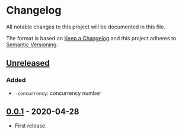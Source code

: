 # Changelog

All notable changes to this project will be documented in this file.

The format is based on [Keep a Changelog](http://keepachangelog.com/en/1.0.0/)
and this project adheres to [Semantic Versioning](http://semver.org/spec/v2.0.0.html).

## [Unreleased]

### Added

* `-concurrency`: concurrency number

## [0.0.1] - 2020-04-28

* First release.

[Unreleased]: https://github.com/shimataro/node-find/compare/v0.0.1...HEAD
[0.0.1]: https://github.com/shimataro/node-find/compare/404a1ce21ce07ea4a7b1142d1783ff1f7bb445ed...v0.0.1
